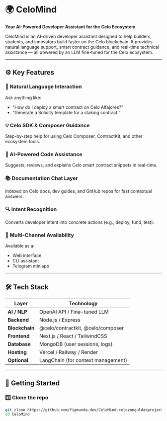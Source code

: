 # 🌍 CeloMind

**Your AI-Powered Developer Assistant for the Celo Ecosystem**

CeloMind is an AI-driven developer assistant designed to help builders, students, and innovators build faster on the Celo blockchain. It provides natural language support, smart contract guidance, and real-time technical assistance — all powered by an LLM fine-tuned for the Celo ecosystem.

---

## ⚙️ Key Features

### 🧩 Natural Language Interaction
Ask anything like:
- “How do I deploy a smart contract on Celo Alfajores?”
- “Generate a Solidity template for a staking contract.”

### 💡 Celo SDK & Composer Guidance
Step-by-step help for using Celo Composer, ContractKit, and other ecosystem tools.

### 🤖 AI-Powered Code Assistance
Suggests, reviews, and explains Celo smart contract snippets in real-time.

### 📚 Documentation Chat Layer
Indexed on Celo docs, dev guides, and GitHub repos for fast contextual answers.

### 🔍 Intent Recognition
Converts developer intent into concrete actions (e.g., deploy, fund, test).

### 🧾 Multi-Channel Availability
Available as a:
- Web interface
- CLI assistant
- Telegram miniapp

---

## 🛠 Tech Stack

| Layer         | Technology                          |
| ------------- | ----------------------------------- |
| **AI / NLP**  | OpenAI API / Fine-tuned LLM         |
| **Backend**   | Node.js / Express                   |
| **Blockchain**| @celo/contractkit, @celo/composer   |
| **Frontend**  | Next.js / React / TailwindCSS       |
| **Database**  | MongoDB (user sessions, logs)       |
| **Hosting**   | Vercel / Railway / Render           |
| **Optional**  | LangChain (for context management)  |

---

## 🚀 Getting Started

### 1️⃣ Clone the repo
```bash
git clone https://github.com/figmunda-dev/CeloMind-celozonguldakproject.git
cd CeloMind
